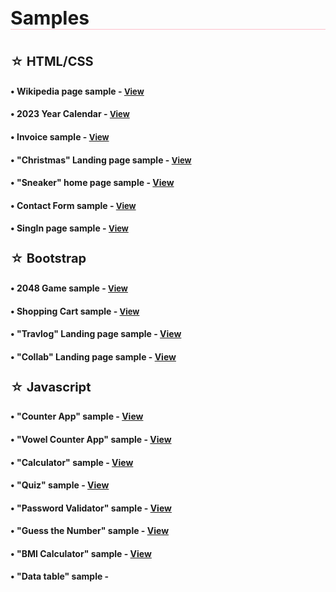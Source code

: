 <h1 style="font-size: 30px;border-bottom: 1px solid pink;">Samples<h1>

<h4 style="font-size: 20px;">☆ HTML/CSS<h4> 

<h4>• Wikipedia page sample - <a href="https://simonakom.github.io/Namu-darbai/1.RichardGere/Richard%20Gere.html" style="font-size:small;">View</a><h4>

<h4>• 2023 Year Calendar - <a href="https://simonakom.github.io/Namu-darbai/2.Calendar2023/2023%20Calendar.html" style="font-size:small;">View</a><h4>

<h4>• Invoice sample - <a href="https://simonakom.github.io/Namu-darbai/3.Invoice/invoice.html" style="font-size:small;">View</a><h4>

<h4>• "Christmas" Landing page sample - <a href="https://simonakom.github.io/Namu-darbai/4.SamplePage/sample-page.html" style="font-size:small;">View</a><h4>

<h4>• "Sneaker" home page sample - <a href="https://simonakom.github.io/Namu-darbai/Additional%20tasks/Sneaker/sneaker.html">View</a><h4>

<h4>• Contact Form sample - <a href="https://simonakom.github.io/Namu-darbai/5.ContactForm/contactform(with responsive).html" style="font-size:small;">View</a><h4>

<h4>• SingIn page sample - <a href="https://simonakom.github.io/Namu-darbai/6.RegistrationForm/Registration.html" style="font-size:small;">View</a><h4>


<h4 style="font-size: 20px;">☆ Bootstrap<h4> 

<h4>• 2048 Game sample - <a href="https://simonakom.github.io/Namu-darbai/7.%20Bootstrap/2048-Game/Game2048.html" style="font-size:small;">View</a><h4>

<h4>• Shopping Cart sample - <a href="https://simonakom.github.io/Namu-darbai/7.%20Bootstrap/Shopping-Cart/ShoppingCard.html" style="font-size:small;">View</a><h4>

<h4>• "Travlog" Landing page sample - <a href="https://simonakom.github.io/Namu-darbai/8.Travlog-landing%20page/Travlog.html">View</a><h4>

<h4>• "Collab" Landing page sample - <a href="https://simonakom.github.io/Namu-darbai/Additional%20tasks/Collab-landing%20page/collab.html">View</a><h4>



<h4 style="font-size: 20px;">☆ Javascript<h4> 

<h4>• "Counter App" sample - <a href="https://simonakom.github.io/Namu-darbai/Additional%20tasks/Workshop%202023.12.06%20(JS-number%20counter)/js.html">View</a><h4>

<h4>• "Vowel Counter App" sample - <a href="https://simonakom.github.io/Namu-darbai/Additional%20tasks/Workshop%202023.12.07%20(JS-vocals%20counter)%20/index.html">View</a><h4>

<h4>• "Calculator" sample - <a href="https://simonakom.github.io/Namu-darbai/JS%20-%20DOM/calculator/calculator.html">View</a><h4>

<h4>• "Quiz" sample - <a href="https://simonakom.github.io/Namu-darbai/JS - DOM/quiz/quiz.html">View</a><h4>

<h4>• "Password Validator" sample - <a href="https://simonakom.github.io/Namu-darbai/JS - DOM/pass.word/pass.html">View</a><h4>

<h4>• "Guess the Number" sample - <a href="https://simonakom.github.io/Namu-darbai/JS - DOM/guess number/index.html">View</a><h4>

<h4>• "BMI Calculator" sample - <a href="https://simonakom.github.io/Namu-darbai/Additional tasks/Workshop 2023.12.13 (BMI calculator)/index.html
">View</a><h4>

<h4>• "Data table" sample - <a href="https://simonakom.github.io/Namu-darbai/JS - objects/dynamic-table.html












